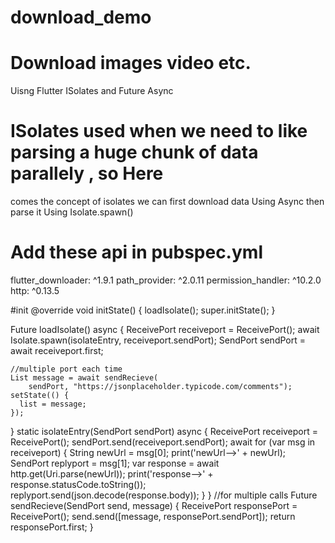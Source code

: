 # download_demo

# Download images video etc.
  Uisng Flutter ISolates and Future Async
 
# ISolates used when we need to like parsing a huge chunk of data parallely , so Here 
   comes the concept of isolates we can first download data Using Async
   then parse it Using Isolate.spawn()
   
# Add these api in pubspec.yml
  flutter_downloader: ^1.9.1
  path_provider: ^2.0.11
  permission_handler: ^10.2.0
  http: ^0.13.5
   
   #init 
    @override
  void initState() {
      loadIsolate();
      super.initState();
  }
  
  
   Future loadIsolate() async {
    ReceivePort receiveport = ReceivePort();
    await Isolate.spawn(isolateEntry, receiveport.sendPort);
    SendPort sendPort = await receiveport.first;

    //multiple port each time
    List message = await sendRecieve(
        sendPort, "https://jsonplaceholder.typicode.com/comments");
    setState(() {
      list = message;
    });
  }
static isolateEntry(SendPort sendPort) async {
     ReceivePort receiveport = ReceivePort();
     sendPort.send(receiveport.sendPort);
     await for (var msg in receiveport) {
      String newUrl = msg[0];
      print('newUrl-->' + newUrl);
      SendPort replyport = msg[1];
      var response = await http.get(Uri.parse(newUrl));
      print('response-->' + response.statusCode.toString());
      replyport.send(json.decode(response.body));
    }
  }
  //for multiple calls
  Future sendRecieve(SendPort send, message) {
    ReceivePort responsePort = ReceivePort();
    send.send([message, responsePort.sendPort]);
    return responsePort.first;
  }
